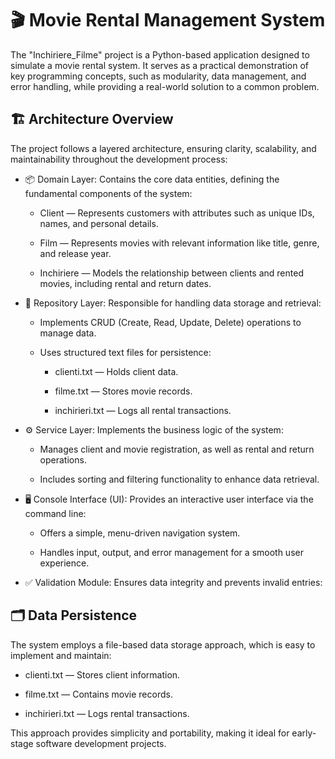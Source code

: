 # 🎬 Movie Rental Management System

The "Inchiriere_Filme" project is a Python-based application designed to simulate a movie rental system. It serves as a practical demonstration of key programming concepts, such as modularity, data management, and error handling, while providing a real-world solution to a common problem.


## 🏗️ Architecture Overview

The project follows a layered architecture, ensuring clarity, scalability, and maintainability throughout the development process:

-  📦 Domain Layer: Contains the core data entities, defining the fundamental components of the system:

    -  Client — Represents customers with attributes such as unique IDs, names, and personal details.

    -  Film — Represents movies with relevant information like title, genre, and release year.

    -  Inchiriere — Models the relationship between clients and rented movies, including rental and return dates.


-  💾 Repository Layer: Responsible for handling data storage and retrieval:

      -  Implements CRUD (Create, Read, Update, Delete) operations to manage data.

      -  Uses structured text files for persistence:

            -  clienti.txt — Holds client data.

            -  filme.txt — Stores movie records.

            -  inchirieri.txt — Logs all rental transactions.


-  ⚙️ Service Layer: Implements the business logic of the system:

      -  Manages client and movie registration, as well as rental and return operations.

      -  Includes sorting and filtering functionality to enhance data retrieval.



-  🖥️ Console Interface (UI): Provides an interactive user interface via the command line:

      -  Offers a simple, menu-driven navigation system.

      -  Handles input, output, and error management for a smooth user experience.


-  ✅ Validation Module: Ensures data integrity and prevents invalid entries:



## 🗂️ Data Persistence

The system employs a file-based data storage approach, which is easy to implement and maintain:

-  clienti.txt — Stores client information.

-  filme.txt — Contains movie records.

-  inchirieri.txt — Logs rental transactions.

This approach provides simplicity and portability, making it ideal for early-stage software development projects.

